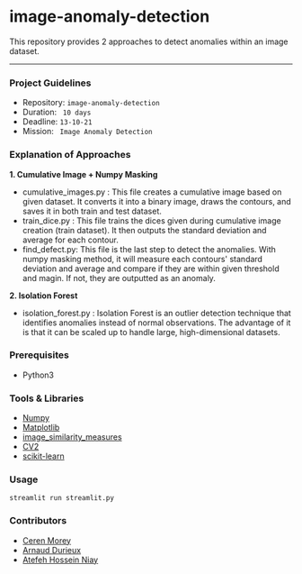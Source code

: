 # image-anomaly-detection
This repository provides 2 approaches to detect anomalies within an image dataset.

-------------------------------------------------------------------------------
### Project Guidelines
* Repository: ``` image-anomaly-detection ```
* Duration: ``` 10 days```
* Deadline: ```13-10-21```
* Mission: ``` Image Anomaly Detection```


### Explanation of Approaches
**1. Cumulative Image + Numpy Masking**
  - cumulative_images.py : This file creates a cumulative image based on given dataset. It converts it into a binary image, draws the contours, and saves it in both train and test dataset.
  - train_dice.py : This file trains the dices given during cumulative image creation (train dataset). It then outputs the standard deviation and average for each contour.
  - find_defect.py: This file is the last step to detect the anomalies. With numpy masking method, it will measure each contours' standard deviation and average and compare if they are within given threshold and magin. If not, they are outputted as an anomaly.

**2. Isolation Forest**
  - isolation_forest.py : Isolation Forest is an outlier detection technique that identifies anomalies instead of normal observations. The advantage of it is that it can be scaled up to handle large, high-dimensional datasets.


### Prerequisites
* Python3


### Tools & Libraries
* [Numpy](https://numpy.org/)
* [Matplotlib](https://matplotlib.org/)
* [image_similarity_measures](https://pypi.org/project/image-similarity-measures/)
* [CV2](https://pypi.org/project/opencv-python/)
* [scikit-learn](https://scikit-learn.org/stable/)


### Usage
```streamlit run streamlit.py```

### Contributors
* [Ceren Morey](https://github.com/c-morey)
* [Arnaud Durieux](https://github.com/Pablousse)
* [Atefeh Hossein Niay](https://github.com/atefehhosseinniay)
